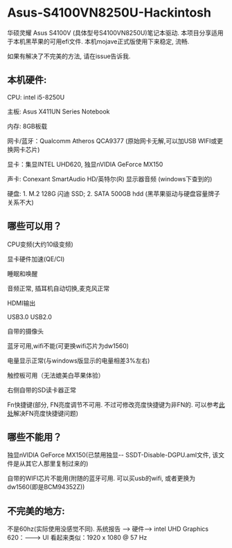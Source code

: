 # Asus-S4100VN8250U-Hackintosh

华硕灵耀 Asus S4100V (具体型号S4100VN8250U)笔记本驱动. 本项目分享适用于本机黑苹果的可用efi文件. 本机mojave正式版使用下来稳定, 流畅. 

如果有解决了不完美的方法, 请在issue告诉我.

## 本机硬件:
CPU: intel i5-8250U

主板: Asus X411UN Series Notebook

内存: 8GB板载

网卡/蓝牙：Qualcomm Atheros QCA9377 (原始网卡无解,可以加USB WIFI或更换网卡芯片)

显卡：集显INTEL UHD620, 独显nVIDIA GeForce MX150

声卡: Conexant SmartAudio HD/英特尔(R) 显示器音频 (windows下查到的)

硬盘: 1. M.2 128G 闪迪 SSD; 2. SATA 500GB hdd (黑苹果驱动与硬盘容量牌子关系不大)

## 哪些可以用？
 CPU变频(大约10级变频)

 显卡硬件加速(QE/CI)

 睡眠和唤醒

 音频正常, 插耳机自动切换,麦克风正常

 HDMI输出

 USB3.0 USB2.0

 自带的摄像头

 蓝牙可用,wifi不能(可更换wifi芯片为dw1560)

 电量显示正常(与windows版显示的电量相差3%左右)

 触控板可用（无法媲美白苹果体验）

 右侧自带的SD读卡器正常

 Fn快捷键(部分, FN亮度调节不可用. 不过可修改亮度快捷键为非FN的. 可以参考[此处](https://github.com/stonexing/Asus-S4000VA8550-Hackintosh)解决FN亮度快捷键问题)

## 哪些不能用？
独显nVIDIA GeForce MX150(已禁用独显-- SSDT-Disable-DGPU.aml文件, 该文件是从其它人那里复制过来的)

自带的WIFI芯片不能用(附随的蓝牙可用. 可以买usb的wifi, 或者更换为dw1560(即是BCM94352Z))

## 不完美的地方:
不是60hz(实际使用没感觉不同).  系统报告 --> 硬件--> intel UHD Graphics 620：---> UI 看起来类似：1920 x 1080 @ 57 Hz